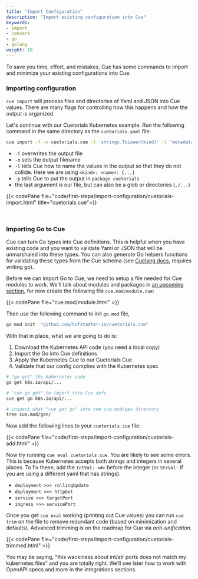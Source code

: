 ```yaml
---
title: "Import Configuration"
description: "Import existing configuration into Cue"
keywords:
- import
- convert
- go
- golang
weight: 10
---
```


To save you time, effort, and mistakes,
Cue has some commands to import and minimize
your existing configurations into Cue.

### Importing configuration

`cue import` will process files and directories of Yaml and JSON
into Cue values. There are many flags for controlling how this happens
and how the output is organized.

Let's continue with our Cuetorials Kubernetes example.
Run the following command in the same directory as the `cuetorials.yaml` file:

```sh
cue import -f -o cuetorials.cue -l 'strings.ToLower(kind)' -l 'metadata.name' -p cuetorials cuetorials.yaml
```

- `-f` overwrites the output file
- `-o` sets the output filename
- `-l` tells Cue how to name the values in the output so that they do not collide. Here we are using `<kind>: <name>: {...}`
- `-p` tells Cue to put the output in `package cuetorials`
- the last argument is our file, but can also be a glob or directories (`./...`)

{{< codePane file="code/first-steps/import-configuration/cuetorials-import.html" title="cuetorials.cue">}}

<br>

### Importing Go to Cue

Cue can turn Go types into Cue definitions.
This is helpful when you have existing code
and you want to validate Yaml or JSON that
will be unmarshaled into these types.
You can also generate Go helpers functions for validating these types
from the Cue schema (see [Cuelang docs](https://cuelang.org/docs/integrations/go/#generate-go-code), requires writing go).

Before we can import Go to Cue,
we need to setup a file needed for Cue modules to work.
We'll talk about modules and packages in
[an upcoming section](/first-steps/modules-and-packages),
for now create the following file `cue.mod/module.cue`:

{{< codePane file="cue.mod/module.html" >}}

Then use the following command to init `go.mod` file,

```sh
go mod init  "github.com/hofstadter-io/cuetorials.com" 
```

With that in place, what we are going to do is:

1. Download the Kubernetes API code (you need a local copy)
2. Import the Go into Cue definitions
3. Apply the Kubernetes Cue to our Cuetorials Cue 
4. Validate that our config complies with the Kubernetes spec

```sh
# "go get" the Kubernetes code
go get k8s.io/api/...

# "cue go get" to import into Cue defs
cue get go k8s.io/api/...

# inspect what "cue get go" into the cue.mod/gen directory
tree cue.mod/gen/
```

Now add the following lines to your `cuetorials.cue` file:

{{< codePane file="code/first-steps/import-configuration/cuetorials-add.html" >}}

Now try running `cue eval cuetorials.cue`. You are likely to see some errors.
This is because Kubernetes accepts both strings and integers in several places.
To fix these, add the `IntVal: <#>` before the integer (or `StrVal:` if you are using a different yaml that has strings).

- `deployment >>> rollingUpdate`
- `deployment >>> httpGet`
- `service >>> targetPort`
- `ingress >>> servicePort`

Once you get `cue eval` working (printing out Cue values)
you can run `cue trim` on the file to remove redundant code
(based on minimization and defaults).
Advanced trimming is on the roadmap for Cue via _anti-unification._

{{< codePane file="code/first-steps/import-configuration/cuetorials-trimmed.html" >}}

You may be saying, “this wackiness about int/str ports does not match my kubernetes files”
and you are totally right. We’ll see later how to work with OpenAPI specs and more
in the integrations sections.
